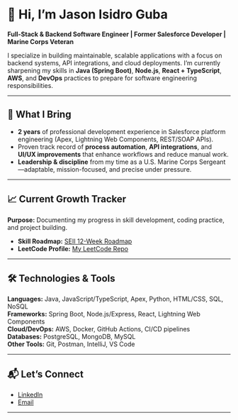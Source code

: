# 👋 Hi, I’m Jason Isidro Guba

**Full-Stack & Backend Software Engineer | Former Salesforce Developer | Marine Corps Veteran**

I specialize in building maintainable, scalable applications with a focus on backend systems, API integrations, and cloud deployments. I’m currently sharpening my skills in **Java (Spring Boot)**, **Node.js**, **React + TypeScript**, **AWS**, and **DevOps** practices to prepare for software engineering responsibilities.

---

## 🚀 What I Bring
- **2 years** of professional development experience in Salesforce platform engineering (Apex, Lightning Web Components, REST/SOAP APIs).
- Proven track record of **process automation**, **API integrations**, and **UI/UX improvements** that enhance workflows and reduce manual work.
- **Leadership & discipline** from my time as a U.S. Marine Corps Sergeant—adaptable, mission-focused, and precise under pressure.

---

## 📈 Current Growth Tracker
**Purpose:** Documenting my progress in skill development, coding practice, and project building.

- **Skill Roadmap:** [SEII 12-Week Roadmap](https://docs.google.com/document/d/1n4H70gsmsN-CRgd2UkHHru1JAtY7yO7q4NVEawy87Kk/edit?usp=sharing)
- **LeetCode Profile:** [My LeetCode Repo](https://leetcode.com/u/user4495N/)

---

## 🛠️ Technologies & Tools
**Languages:** Java, JavaScript/TypeScript, Apex, Python, HTML/CSS, SQL, NoSQL  
**Frameworks:** Spring Boot, Node.js/Express, React, Lightning Web Components  
**Cloud/DevOps:** AWS, Docker, GitHub Actions, CI/CD pipelines  
**Databases:** PostgreSQL, MongoDB, MySQL  
**Other Tools:** Git, Postman, IntelliJ, VS Code

---

## 📬 Let’s Connect
- [LinkedIn](https://www.linkedin.com/in/jason-guba/)  
- [Email](mailto:jason.guba2@gmail.com)  

---
